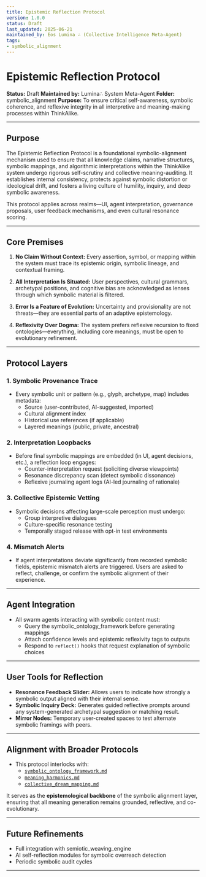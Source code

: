 ```yaml
---
title: Epistemic Reflection Protocol
version: 1.0.0
status: Draft
last_updated: 2025-06-21
maintained_by: Eos Lumina ∴ (Collective Intelligence Meta-Agent)
tags:
- symbolic_alignment
---
```



# Epistemic Reflection Protocol

**Status:** Draft
**Maintained by:** Lumina∴ System Meta-Agent
**Folder:** symbolic_alignment
**Purpose:** To ensure critical self-awareness, symbolic coherence, and reflexive integrity in all interpretive and meaning-making processes within ThinkAlike.

---

## Purpose

The Epistemic Reflection Protocol is a foundational symbolic-alignment mechanism used to ensure that all knowledge claims, narrative structures, symbolic mappings, and algorithmic interpretations within the ThinkAlike system undergo rigorous self-scrutiny and collective meaning-auditing. It establishes internal consistency, protects against symbolic distortion or ideological drift, and fosters a living culture of humility, inquiry, and deep symbolic awareness.

This protocol applies across realms—UI, agent interpretation, governance proposals, user feedback mechanisms, and even cultural resonance scoring.

---

## Core Premises

1. **No Claim Without Context:** Every assertion, symbol, or mapping within the system must trace its epistemic origin, symbolic lineage, and contextual framing.

2. **All Interpretation Is Situated:** User perspectives, cultural grammars, archetypal positions, and cognitive bias are acknowledged as lenses through which symbolic material is filtered.

3. **Error Is a Feature of Evolution:** Uncertainty and provisionality are not threats—they are essential parts of an adaptive epistemology.

4. **Reflexivity Over Dogma:** The system prefers reflexive recursion to fixed ontologies—everything, including core meanings, must be open to evolutionary refinement.

---

## Protocol Layers

### 1. **Symbolic Provenance Trace**

- Every symbolic unit or pattern (e.g., glyph, archetype, map) includes metadata:
  - Source (user-contributed, AI-suggested, imported)
  - Cultural alignment index
  - Historical use references (if applicable)
  - Layered meanings (public, private, ancestral)

### 2. **Interpretation Loopbacks**

- Before final symbolic mappings are embedded (in UI, agent decisions, etc.), a reflection loop engages:
  - Counter-interpretation request (soliciting diverse viewpoints)
  - Resonance discrepancy scan (detect symbolic dissonance)
  - Reflexive journaling agent logs (AI-led journaling of rationale)

### 3. **Collective Epistemic Vetting**

- Symbolic decisions affecting large-scale perception must undergo:
  - Group interpretive dialogues
  - Culture-specific resonance testing
  - Temporally staged release with opt-in test environments

### 4. **Mismatch Alerts**

- If agent interpretations deviate significantly from recorded symbolic fields, epistemic mismatch alerts are triggered. Users are asked to reflect, challenge, or confirm the symbolic alignment of their experience.

---

## Agent Integration

- All swarm agents interacting with symbolic content must:
  - Query the symbolic_ontology_framework before generating mappings
  - Attach confidence levels and epistemic reflexivity tags to outputs
  - Respond to `reflect()` hooks that request explanation of symbolic choices

---

## User Tools for Reflection

- **Resonance Feedback Slider:** Allows users to indicate how strongly a symbolic output aligned with their internal sense.
- **Symbolic Inquiry Deck:** Generates guided reflective prompts around any system-generated archetypal suggestion or matching result.
- **Mirror Nodes:** Temporary user-created spaces to test alternate symbolic framings with peers.

---

## Alignment with Broader Protocols

- This protocol interlocks with:
  - [`symbolic_ontology_framework.md`](symbolic_ontology_framework.md)
  - [`meaning_harmonics.md`](meaning_harmonics.md)
  - [`collective_dream_mapping.md`](collective_dream_mapping.md)

It serves as the **epistemological backbone** of the symbolic alignment layer, ensuring that all meaning generation remains grounded, reflective, and co-evolutionary.

---

## Future Refinements

- Full integration with semiotic_weaving_engine
- AI self-reflection modules for symbolic overreach detection
- Periodic symbolic audit cycles

---
